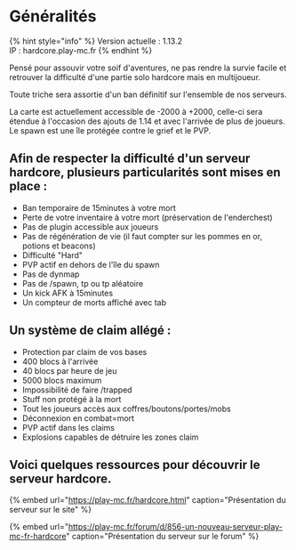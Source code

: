 # Généralités

{% hint style="info" %}
Version actuelle : 1.13.2  
IP : hardcore.play-mc.fr
{% endhint %}

Pensé pour assouvir votre soif d'aventures, ne pas rendre la survie facile et retrouver la difficulté d'une partie solo hardcore mais en multijoueur.

Toute triche sera assortie d'un ban définitif sur l'ensemble de nos serveurs.

La carte est actuellement accessible de -2000 à +2000, celle-ci sera étendue à l'occasion des ajouts de 1.14 et avec l'arrivée de plus de joueurs. Le spawn est une île protégée contre le grief et le PVP.

## Afin de respecter la difficulté d'un serveur hardcore, plusieurs particularités sont mises en place :

* Ban temporaire de 15minutes à votre mort
* Perte de votre inventaire à votre mort \(préservation de l'enderchest\)
* Pas de plugin accessible aux joueurs
* Pas de régénération de vie \(il faut compter sur les pommes en or, potions et beacons\)
* Difficulté "Hard"
* PVP actif en dehors de l'île du spawn
* Pas de dynmap
* Pas de /spawn, tp ou tp aléatoire
* Un kick AFK à 15minutes
* Un compteur de morts affiché avec tab

## Un système de claim allégé :

* Protection par claim de vos bases
* 400 blocs à l'arrivée
* 40 blocs par heure de jeu
* 5000 blocs maximum
* Impossibilité de faire /trapped
* Stuff non protégé à la mort
* Tout les joueurs accès aux coffres/boutons/portes/mobs
* Déconnexion en combat=mort
* PVP actif dans les claims
* Explosions capables de détruire les zones claim

## Voici quelques ressources pour découvrir le serveur hardcore.

{% embed url="https://play-mc.fr/hardcore.html" caption="Présentation du serveur sur le site" %}

{% embed url="https://play-mc.fr/forum/d/856-un-nouveau-serveur-play-mc-fr-hardcore" caption="Présentation du serveur sur le forum" %}

